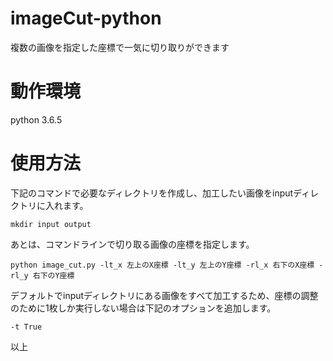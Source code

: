 # imageCut-python
複数の画像を指定した座標で一気に切り取りができます

# 動作環境
python 3.6.5

# 使用方法
下記のコマンドで必要なディレクトリを作成し、加工したい画像をinputディレクトリに入れます。
```
mkdir input output
```
あとは、コマンドラインで切り取る画像の座標を指定します。
```
python image_cut.py -lt_x 左上のX座標 -lt_y 左上のY座標 -rl_x 右下のX座標 -rl_y 右下のY座標
```
デフォルトでinputディレクトリにある画像をすべて加工するため、座標の調整のために1枚しか実行しない場合は下記のオプションを追加します。
```
-t True
```
以上
